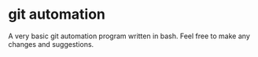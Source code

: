 # git automation
A very basic git automation program written in bash.
Feel free to make any changes and suggestions.

